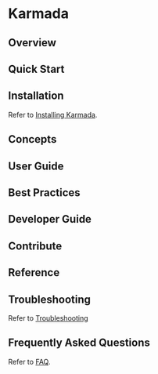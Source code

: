 # Karmada

## Overview

## Quick Start

## Installation
Refer to [Installing Karmada](./installation/installation.md). 

## Concepts

## User Guide

## Best Practices

## Developer Guide

## Contribute

## Reference

## Troubleshooting
Refer to [Troubleshooting](./troubleshooting.md)

## Frequently Asked Questions

Refer to [FAQ](./frequently-asked-questions.md).